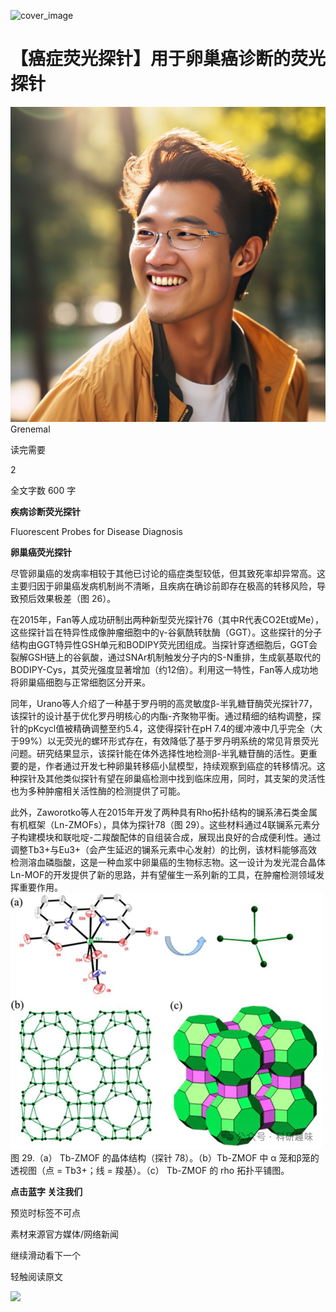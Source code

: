 ﻿![cover_image](https://mmbiz.qpic.cn/mmbiz_jpg/wzBk7nZmzgq1D2KIDNkicbm613N49kyC6p5M5qbhm7hBkr0mgod6HUKXn8KUpWtyTNwGtcbZSWuVdIfObibmNiccg/0?wx_fmt=jpeg) 

#  【癌症荧光探针】用于卵巢癌诊断的荧光探针 
 


![](../asset/2024-06-11_b3fc1271c7c2f5c46307a1fe4b9d0278_0.png)
Grenemal

读完需要

2

全文字数 600 字

**疾病诊断荧光探针**

Fluorescent Probes for Disease Diagnosis

**卵巢癌荧光探针**

尽管卵巢癌的发病率相较于其他已讨论的癌症类型较低，但其致死率却异常高。这主要归因于卵巢癌发病机制尚不清晰，且疾病在确诊前即存在极高的转移风险，导致预后效果极差（图 26）。

在2015年，Fan等人成功研制出两种新型荧光探针76（其中R代表CO2Et或Me），这些探针旨在特异性成像肿瘤细胞中的γ-谷氨酰转肽酶（GGT）。这些探针的分子结构由GGT特异性GSH单元和BODIPY荧光团组成。当探针穿透细胞后，GGT会裂解GSH链上的谷氨酸，通过SNAr机制触发分子内的S-N重排，生成氨基取代的BODIPY-Cys，其荧光强度显著增加（约12倍）。利用这一特性，Fan等人成功地将卵巢癌细胞与正常细胞区分开来。

同年，Urano等人介绍了一种基于罗丹明的高灵敏度β-半乳糖苷酶荧光探针77，该探针的设计基于优化罗丹明核心的内酯-齐聚物平衡。通过精细的结构调整，探针的pKcycl值被精确调整至约5.4，这使得探针在pH 7.4的缓冲液中几乎完全（大于99%）以无荧光的螺环形式存在，有效降低了基于罗丹明系统的常见背景荧光问题。研究结果显示，该探针能在体外选择性地检测β-半乳糖苷酶的活性。更重要的是，作者通过开发七种卵巢转移癌小鼠模型，持续观察到癌症的转移情况。这种探针及其他类似探针有望在卵巢癌检测中找到临床应用，同时，其支架的灵活性也为多种肿瘤相关活性酶的检测提供了可能。

此外，Zaworotko等人在2015年开发了两种具有Rho拓扑结构的镧系沸石类金属有机框架（Ln-ZMOFs），具体为探针78（图 29）。这些材料通过4联镧系元素分子构建模块和联吡啶-二羧酸配体的自组装合成，展现出良好的合成便利性。通过调整Tb3+与Eu3+（会产生延迟的镧系元素中心发射）的比例，该材料能够高效检测溶血磷脂酸，这是一种血浆中卵巢癌的生物标志物。这一设计为发光混合晶体Ln-MOF的开发提供了新的思路，并有望催生一系列新的工具，在肿瘤检测领域发挥重要作用。
![](../asset/2024-06-11_846ff774ec2089ad5bdfaaacffbb041c_1.png)
图 29.（a） Tb-ZMOF 的晶体结构（探针 78）。（b）Tb-ZMOF 中 α 笼和β笼的透视图（点 = Tb3+；线 = 羧基）。（c） Tb-ZMOF 的 rho 拓扑平铺图。

**点击蓝字 关注我们**

预览时标签不可点

素材来源官方媒体/网络新闻

  继续滑动看下一个 

 轻触阅读原文 

  ![](http://mmbiz.qpic.cn/mmbiz_png/wzBk7nZmzgq7v9Dg22Sz7VtfIJUOJaRx0AfgRtlrKZzKwOhTlicicAor2tvrgf1LUONnpYH3wKPRRrtL6nCvs0tQ/0?wx_fmt=png)  

